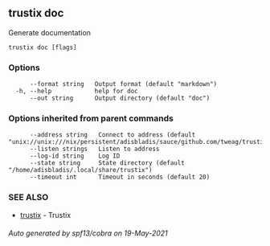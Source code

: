 ## trustix doc

Generate documentation

```
trustix doc [flags]
```

### Options

```
      --format string   Output format (default "markdown")
  -h, --help            help for doc
      --out string      Output directory (default "doc")
```

### Options inherited from parent commands

```
      --address string   Connect to address (default "unix://unix:///nix/persistent/adisbladis/sauce/github.com/tweag/trustix/state/trustix.sock")
      --listen strings   Listen to address
      --log-id string    Log ID
      --state string     State directory (default "/home/adisbladis/.local/share/trustix")
      --timeout int      Timeout in seconds (default 20)
```

### SEE ALSO

* [trustix](trustix.md)	 - Trustix

###### Auto generated by spf13/cobra on 19-May-2021
